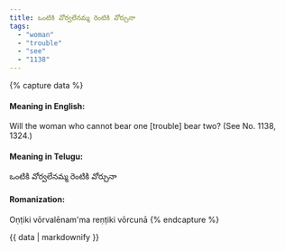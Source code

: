 ```yaml
---
title: ఒంటికి వోర్వలేనమ్మ రెంటికి వోర్చునా
tags:
  - "woman"
  - "trouble"
  - "see"
  - "1138"
---
```


{% capture data %}
#### Meaning in English:
Will the woman who cannot bear one [trouble] bear two?
(See No. 1138, 1324.)

#### Meaning in Telugu:
ఒంటికి వోర్వలేనమ్మ రెంటికి వోర్చునా

#### Romanization:
Oṇṭiki vōrvalēnam'ma reṇṭiki vōrcunā
{% endcapture %}

{{ data | markdownify }}

